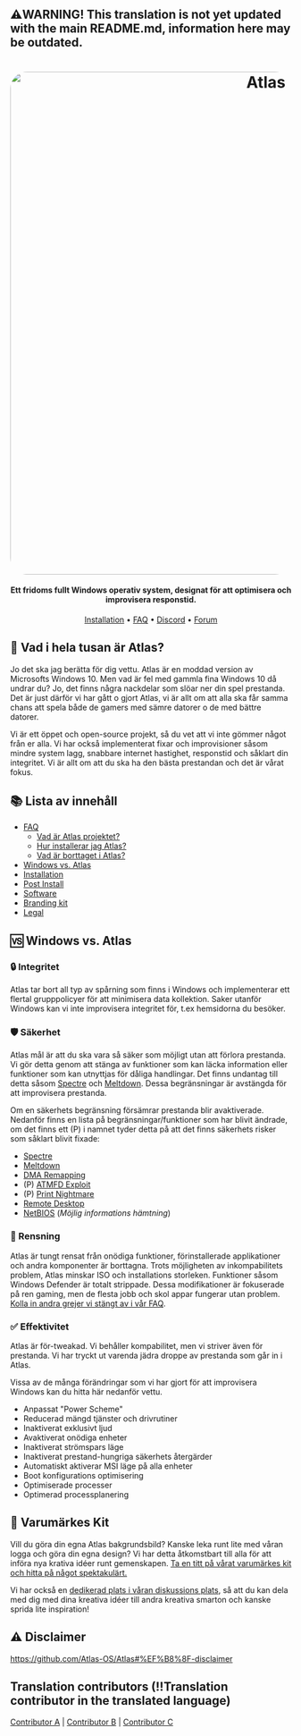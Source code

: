## ⚠️WARNING! This translation is not yet updated with the main README.md, information here may be outdated.
<h1 align="center">
  <a href="http://atlasos.net"><img src="https://cdn.jsdelivr.net/gh/Atlas-OS/Atlas@main/img/banner.png" alt="Atlas" width="900" style="border-radius: 30px"></a>
</h1>

<h4 align="center">Ett fridoms fullt Windows operativ system, designat för att optimisera och improvisera responstid.</h4>

<p align="center">
  <a href="https://github.com/Atlas-OS/Atlas/wiki/2.-Installing">Installation</a>
  •
  <a href="https://github.com/Atlas-OS/Atlas/wiki/1.-FAQ#contents">FAQ</a>
  •
  <a href="https://discord.atlasos.net" target="_blank">Discord</a>
  •
  <a href="https://forum.atlasos.net">Forum</a>
</p>

## 🤔 **Vad i hela tusan är Atlas?**

Jo det ska jag berätta för dig vettu. Atlas är en moddad version av Microsofts Windows 10. Men vad är fel med gammla fina Windows 10 då undrar du? Jo, det finns några nackdelar som slöar ner din spel prestanda. Det är just därför vi har gått o gjort Atlas, vi är allt om att alla ska får samma chans att spela både de gamers med sämre datorer o de med bättre datorer.

Vi är ett öppet och open-source projekt, så du vet att vi inte gömmer något från er alla. Vi har också implementerat fixar och improvisioner såsom mindre system lagg, snabbare internet hastighet, responstid och såklart din integritet. Vi är allt om att du ska ha den bästa prestandan och det är vårat fokus.

## 📚 **Lista av innehåll**

- [FAQ](https://github.com/Atlas-OS/Atlas/wiki/1.-FAQ)
  - [Vad är Atlas projektet?](https://github.com/Atlas-OS/Atlas/wiki/1.-FAQ#11-what-is-the-atlas-project)
  - [Hur installerar jag Atlas?](https://github.com/Atlas-OS/Atlas/wiki/1.-FAQ#12-how-do-i-install-atlas-os)
  - [Vad är borttaget i Atlas?](https://github.com/Atlas-OS/Atlas/wiki/1.-FAQ#13-whats-removed-in-atlas-os)
- <a href="#windows-vs-atlas">Windows vs. Atlas</a>
- [Installation](https://github.com/Atlas-OS/Atlas/wiki/2.-Installing)
- [Post Install](https://github.com/Atlas-OS/Atlas/wiki/3.-Post-Install)
- [Software](https://github.com/Atlas-OS/Atlas/wiki/4.-Software)
- [Branding kit](https://raw.githubusercontent.com/Atlas-OS/Atlas/main/img/brand-kit.zip)
- [Legal](https://github.com/Atlas-OS/Atlas/wiki/Legal)

## 🆚 **Windows vs. Atlas**

### 🔒 Integritet
Atlas tar bort all typ av spårning som finns i Windows och implementerar ett flertal grupppolicyer för att minimisera data kollektion. Saker utanför Windows kan vi inte improvisera integritet för, t.ex hemsidorna du besöker.

### 🛡️ Säkerhet
Atlas mål är att du ska vara så säker som möjligt utan att förlora prestanda. Vi gör detta genom att stänga av funktioner som kan läcka information eller funktioner som kan utnyttjas för dåliga handlingar. Det finns undantag till detta såsom [Spectre](https://spectreattack.com/spectre.pdf) och [Meltdown](https://meltdownattack.com/meltdown.pdf). Dessa begränsningar är avstängda för att improvisera prestanda.

Om en säkerhets begränsning försämrar prestanda blir avaktiverade.
Nedanför finns en lista på begränsningar/funktioner som har blivit ändrade, om det finns ett (P) i namnet tyder detta på att det finns säkerhets risker som såklart blivit fixade:

- [Spectre](https://spectreattack.com/spectre.pdf)
- [Meltdown](https://meltdownattack.com/meltdown.pdf)
- [DMA Remapping](https://docs.microsoft.com/en-us/windows/security/information-protection/kernel-dma-protection-for-thunderbolt)
- (P) [ATMFD Exploit](https://msrc.microsoft.com/update-guide/en-US/vulnerability/CVE-2020-1020)
- (P) [Print Nightmare](https://us-cert.cisa.gov/ncas/current-activity/2021/06/30/printnightmare-critical-windows-print-spooler-vulnerability)
- [Remote Desktop](https://cve.mitre.org/cgi-bin/cvekey.cgi?keyword=Windows+Remote+Desktop)
- [NetBIOS](https://en.wikipedia.org/wiki/NetBIOS) (*Möjlig informations hämtning*)

### 🚀 Rensning
Atlas är tungt rensat från onödiga funktioner, förinstallerade applikationer och andra komponenter är borttagna. Trots möjligheten av inkompabilitets problem, Atlas minskar ISO och installations storleken. Funktioner såsom Windows Defender är totalt strippade. Dessa modifikationer är fokuserade på ren gaming, men de flesta jobb och skol appar fungerar utan problem. [Kolla in andra grejer vi stängt av i vår FAQ](https://github.com/Atlas-OS/Atlas/wiki/1.-FAQ#13-whats-removed-in-atlas-os).

### ✅ Effektivitet
Atlas är för-tweakad. Vi behåller kompabilitet, men vi striver även för prestanda. Vi har tryckt ut varenda jädra droppe av prestanda som går in i Atlas.

Vissa av de många förändringar som vi har gjort för att improvisera Windows kan du hitta här nedanför vettu.

- Anpassat "Power Scheme"
- Reducerad mängd tjänster och drivrutiner
- Inaktiverat exklusivt ljud
- Avaktiverat onödiga enheter
- Inaktiverat strömspars läge
- Inaktiverat prestand-hungriga säkerhets återgärder
- Automatiskt aktiverar MSI läge på alla enheter
- Boot konfigurations optimisering
- Optimiserade processer
- Optimerad processplanering

## 🎨 Varumärkes Kit

Vill du göra din egna Atlas bakgrundsbild? Kanske leka runt lite med våran logga och göra din egna design? Vi har detta åtkomstbart till alla för att införa nya krativa idéer runt gemenskapen. [Ta en titt på vårat varumärkes kit och hitta på något spektakulärt.](https://cdn.jsdelivr.net/gh/Atlas-OS/Atlas@main/img/brand-kit.zip)

Vi har också en [dedikerad plats i våran diskussions plats](https://github.com/Atlas-OS/Atlas/discussions/categories/community-artwork), så att du kan dela med dig med dina kreativa idéer till andra kreativa smarton och kanske sprida lite inspiration!

## ⚠️ Disclaimer
https://github.com/Atlas-OS/Atlas#%EF%B8%8F-disclaimer

## Translation contributors (!!Translation contributor in the translated language)
[Contributor A](https://github.com/A) |
[Contributor B](https://github.com/B) |
[Contributor C](https://github.com/C)
